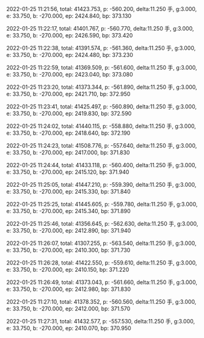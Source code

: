 2022-01-25 11:21:56, total: 41423.753, p: -560.200, delta:11.250 手, g:3.000, e: 33.750, b: -270.000, ep: 2424.840, bp: 373.130

2022-01-25 11:22:17, total: 41401.767, p: -560.770, delta:11.250 手, g:3.000, e: 33.750, b: -270.000, ep: 2426.590, bp: 373.420

2022-01-25 11:22:38, total: 41391.574, p: -561.360, delta:11.250 手, g:3.000, e: 33.750, b: -270.000, ep: 2424.480, bp: 373.230

2022-01-25 11:22:59, total: 41369.509, p: -561.600, delta:11.250 手, g:3.000, e: 33.750, b: -270.000, ep: 2423.040, bp: 373.080

2022-01-25 11:23:20, total: 41373.344, p: -561.890, delta:11.250 手, g:3.000, e: 33.750, b: -270.000, ep: 2421.710, bp: 372.950

2022-01-25 11:23:41, total: 41425.497, p: -560.890, delta:11.250 手, g:3.000, e: 33.750, b: -270.000, ep: 2419.830, bp: 372.590

2022-01-25 11:24:02, total: 41440.115, p: -558.880, delta:11.250 手, g:3.000, e: 33.750, b: -270.000, ep: 2418.640, bp: 372.190

2022-01-25 11:24:23, total: 41508.776, p: -557.640, delta:11.250 手, g:3.000, e: 33.750, b: -270.000, ep: 2417.000, bp: 371.830

2022-01-25 11:24:44, total: 41433.118, p: -560.400, delta:11.250 手, g:3.000, e: 33.750, b: -270.000, ep: 2415.120, bp: 371.940

2022-01-25 11:25:05, total: 41447.210, p: -559.390, delta:11.250 手, g:3.000, e: 33.750, b: -270.000, ep: 2415.330, bp: 371.840

2022-01-25 11:25:25, total: 41445.605, p: -559.780, delta:11.250 手, g:3.000, e: 33.750, b: -270.000, ep: 2415.340, bp: 371.890

2022-01-25 11:25:46, total: 41356.645, p: -562.630, delta:11.250 手, g:3.000, e: 33.750, b: -270.000, ep: 2412.890, bp: 371.940

2022-01-25 11:26:07, total: 41307.255, p: -563.540, delta:11.250 手, g:3.000, e: 33.750, b: -270.000, ep: 2410.300, bp: 371.730

2022-01-25 11:26:28, total: 41422.550, p: -559.610, delta:11.250 手, g:3.000, e: 33.750, b: -270.000, ep: 2410.150, bp: 371.220

2022-01-25 11:26:49, total: 41373.043, p: -561.660, delta:11.250 手, g:3.000, e: 33.750, b: -270.000, ep: 2412.980, bp: 371.830

2022-01-25 11:27:10, total: 41378.352, p: -560.560, delta:11.250 手, g:3.000, e: 33.750, b: -270.000, ep: 2412.000, bp: 371.570

2022-01-25 11:27:31, total: 41432.577, p: -557.530, delta:11.250 手, g:3.000, e: 33.750, b: -270.000, ep: 2410.070, bp: 370.950